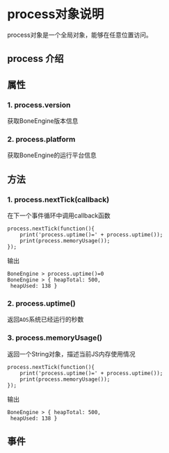 
# process对象说明

process对象是一个全局对象，能够在任意位置访问。



## process 介绍


## 属性

### **1. process.version**
获取BoneEngine版本信息

### **2. process.platform**
获取BoneEngine的运行平台信息



## 方法

### **1. process.nextTick(callback)**
在下一个事件循环中调用callback函数
```
process.nextTick(function(){
    print('process.uptime()=' + process.uptime());
    print(process.memoryUsage());
});
```
输出
```
BoneEngine > process.uptime()=0 
BoneEngine > { heapTotal: 500,
 heapUsed: 138 } 
```

### **2. process.uptime()**
返回`AOS`系统已经运行的秒数


### **3. process.memoryUsage()**
返回一个String对象，描述当前JS内存使用情况

```
process.nextTick(function(){
    print('process.uptime()=' + process.uptime());
    print(process.memoryUsage());
});
```
输出
```
BoneEngine > { heapTotal: 500,
 heapUsed: 138 }
```

## 事件